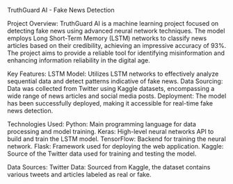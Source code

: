 TruthGuard AI - Fake News Detection

Project Overview:
TruthGuard AI is a machine learning project focused on detecting fake news using advanced neural network techniques. The model employs Long Short-Term Memory (LSTM) networks to classify news articles based on their credibility, achieving an impressive accuracy of 93%. The project aims to provide a reliable tool for identifying misinformation and enhancing information reliability in the digital age.

Key Features:
LSTM Model: Utilizes LSTM networks to effectively analyze sequential data and detect patterns indicative of fake news.
Data Sourcing: Data was collected from Twitter using Kaggle datasets, encompassing a wide range of news articles and social media posts.
Deployment: The model has been successfully deployed, making it accessible for real-time fake news detection.

Technologies Used:
Python: Main programming language for data processing and model training.
Keras: High-level neural networks API to build and train the LSTM model.
TensorFlow: Backend for training the neural network.
Flask: Framework used for deploying the web application.
Kaggle: Source of the Twitter data used for training and testing the model.

Data Sources:
Twitter Data: Sourced from Kaggle, the dataset contains various tweets and articles labeled as real or fake.
